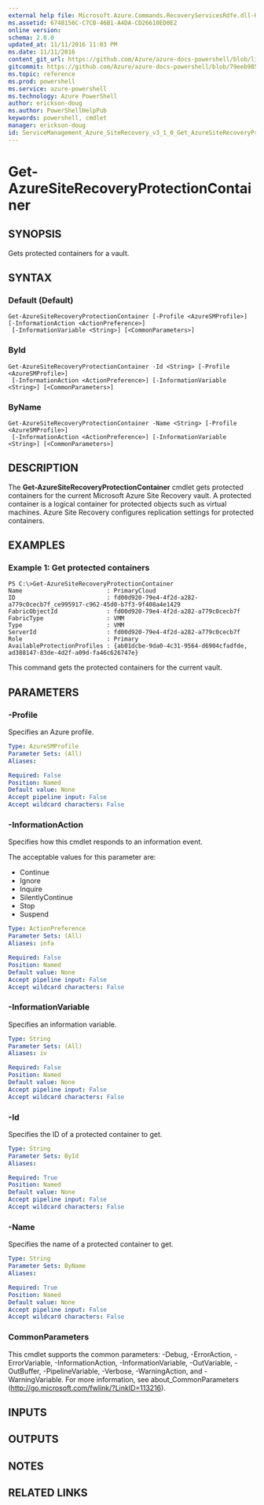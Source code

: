 ```yaml
---
external help file: Microsoft.Azure.Commands.RecoveryServicesRdfe.dll-Help.xml
ms.assetid: 6748156C-C7CB-46B1-A4DA-CD26610ED0E2
online version: 
schema: 2.0.0
updated_at: 11/11/2016 11:03 PM
ms.date: 11/11/2016
content_git_url: https://github.com/Azure/azure-docs-powershell/blob/live/azureps-cmdlets-docs/ServiceManagement/Azure.SiteRecovery/v3.1.0/Get-AzureSiteRecoveryProtectionContainer.md
gitcommit: https://github.com/Azure/azure-docs-powershell/blob/79eeb985ea480979357fb4695832a0c3d29a48bf/azureps-cmdlets-docs/ServiceManagement/Azure.SiteRecovery/v3.1.0/Get-AzureSiteRecoveryProtectionContainer.md
ms.topic: reference
ms.prod: powershell
ms.service: azure-powershell
ms.technology: Azure PowerShell
author: erickson-doug
ms.author: PowerShellHelpPub
keywords: powershell, cmdlet
manager: erickson-doug
id: ServiceManagement_Azure_SiteRecovery_v3_1_0_Get_AzureSiteRecoveryProtectionContainer_md
---
```


# Get-AzureSiteRecoveryProtectionContainer

## SYNOPSIS
Gets protected containers for a vault.

## SYNTAX

### Default (Default)
```
Get-AzureSiteRecoveryProtectionContainer [-Profile <AzureSMProfile>] [-InformationAction <ActionPreference>]
 [-InformationVariable <String>] [<CommonParameters>]
```

### ById
```
Get-AzureSiteRecoveryProtectionContainer -Id <String> [-Profile <AzureSMProfile>]
 [-InformationAction <ActionPreference>] [-InformationVariable <String>] [<CommonParameters>]
```

### ByName
```
Get-AzureSiteRecoveryProtectionContainer -Name <String> [-Profile <AzureSMProfile>]
 [-InformationAction <ActionPreference>] [-InformationVariable <String>] [<CommonParameters>]
```

## DESCRIPTION
The **Get-AzureSiteRecoveryProtectionContainer** cmdlet gets protected containers for the current Microsoft Azure Site Recovery vault.
A protected container is a logical container for protected objects such as virtual machines.
Azure Site Recovery configures replication settings for protected containers.

## EXAMPLES

### Example 1: Get protected containers
```
PS C:\>Get-AzureSiteRecoveryProtectionContainer
Name                        : PrimaryCloud
ID                          : fd00d920-79e4-4f2d-a282-a779c0cecb7f_ce995917-c962-45d0-b7f3-9f408a4e1429
FabricObjectId              : fd00d920-79e4-4f2d-a282-a779c0cecb7f
FabricType                  : VMM
Type                        : VMM
ServerId                    : fd00d920-79e4-4f2d-a282-a779c0cecb7f
Role                        : Primary
AvailableProtectionProfiles : {ab01dcbe-9da0-4c31-9564-d6904cfadfde, ad388147-83de-4d2f-a09d-fa46c626747e}
```

This command gets the protected containers for the current vault.

## PARAMETERS

### -Profile
Specifies an Azure profile.

```yaml
Type: AzureSMProfile
Parameter Sets: (All)
Aliases: 

Required: False
Position: Named
Default value: None
Accept pipeline input: False
Accept wildcard characters: False
```

### -InformationAction
Specifies how this cmdlet responds to an information event.

The acceptable values for this parameter are:

- Continue
- Ignore
- Inquire
- SilentlyContinue
- Stop
- Suspend

```yaml
Type: ActionPreference
Parameter Sets: (All)
Aliases: infa

Required: False
Position: Named
Default value: None
Accept pipeline input: False
Accept wildcard characters: False
```

### -InformationVariable
Specifies an information variable.

```yaml
Type: String
Parameter Sets: (All)
Aliases: iv

Required: False
Position: Named
Default value: None
Accept pipeline input: False
Accept wildcard characters: False
```

### -Id
Specifies the ID of a protected container to get.

```yaml
Type: String
Parameter Sets: ById
Aliases: 

Required: True
Position: Named
Default value: None
Accept pipeline input: False
Accept wildcard characters: False
```

### -Name
Specifies the name of a protected container to get.

```yaml
Type: String
Parameter Sets: ByName
Aliases: 

Required: True
Position: Named
Default value: None
Accept pipeline input: False
Accept wildcard characters: False
```

### CommonParameters
This cmdlet supports the common parameters: -Debug, -ErrorAction, -ErrorVariable, -InformationAction, -InformationVariable, -OutVariable, -OutBuffer, -PipelineVariable, -Verbose, -WarningAction, and -WarningVariable. For more information, see about_CommonParameters (http://go.microsoft.com/fwlink/?LinkID=113216).

## INPUTS

## OUTPUTS

## NOTES

## RELATED LINKS

